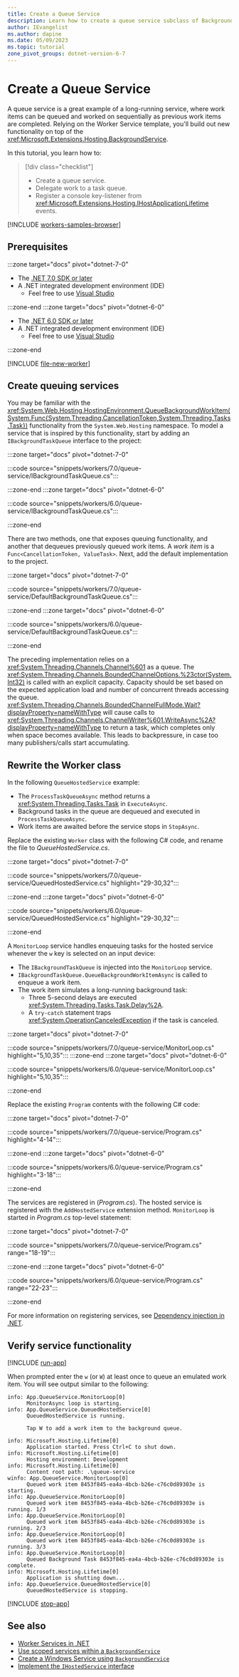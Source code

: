 ```yaml
---
title: Create a Queue Service
description: Learn how to create a queue service subclass of BackgroundService in .NET.
author: IEvangelist
ms.author: dapine
ms.date: 05/09/2023
ms.topic: tutorial
zone_pivot_groups: dotnet-version-6-7
---
```


# Create a Queue Service

A queue service is a great example of a long-running service, where work items can be queued and worked on sequentially as previous work items are completed. Relying on the Worker Service template, you'll build out new functionality on top of the <xref:Microsoft.Extensions.Hosting.BackgroundService>.

In this tutorial, you learn how to:

> [!div class="checklist"]
>
> - Create a queue service.
> - Delegate work to a task queue.
> - Register a console key-listener from <xref:Microsoft.Extensions.Hosting.IHostApplicationLifetime> events.

[!INCLUDE [workers-samples-browser](includes/workers-samples-browser.md)]

## Prerequisites

:::zone target="docs" pivot="dotnet-7-0"

- The [.NET 7.0 SDK or later](https://dotnet.microsoft.com/download/dotnet/7.0)
- A .NET integrated development environment (IDE)
  - Feel free to use [Visual Studio](https://visualstudio.microsoft.com)

:::zone-end
:::zone target="docs" pivot="dotnet-6-0"

- The [.NET 6.0 SDK or later](https://dotnet.microsoft.com/download/dotnet/6.0)
- A .NET integrated development environment (IDE)
  - Feel free to use [Visual Studio](https://visualstudio.microsoft.com)

:::zone-end

<!-- ## Create a new project -->
[!INCLUDE [file-new-worker](includes/file-new-worker.md)]

## Create queuing services

You may be familiar with the <xref:System.Web.Hosting.HostingEnvironment.QueueBackgroundWorkItem(System.Func{System.Threading.CancellationToken,System.Threading.Tasks.Task})> functionality from the `System.Web.Hosting` namespace. To model a service that is inspired by this functionality, start by adding an `IBackgroundTaskQueue` interface to the project:

:::zone target="docs" pivot="dotnet-7-0"

:::code source="snippets/workers/7.0/queue-service/IBackgroundTaskQueue.cs":::

:::zone-end
:::zone target="docs" pivot="dotnet-6-0"

:::code source="snippets/workers/6.0/queue-service/IBackgroundTaskQueue.cs":::

:::zone-end

There are two methods, one that exposes queuing functionality, and another that dequeues previously queued work items. A *work item* is a `Func<CancellationToken, ValueTask>`. Next, add the default implementation to the project.

:::zone target="docs" pivot="dotnet-7-0"

:::code source="snippets/workers/7.0/queue-service/DefaultBackgroundTaskQueue.cs":::

:::zone-end
:::zone target="docs" pivot="dotnet-6-0"

:::code source="snippets/workers/6.0/queue-service/DefaultBackgroundTaskQueue.cs":::

:::zone-end

The preceding implementation relies on a <xref:System.Threading.Channels.Channel%601> as a queue. The <xref:System.Threading.Channels.BoundedChannelOptions.%23ctor(System.Int32)> is called with an explicit capacity. Capacity should be set based on the expected application load and number of concurrent threads accessing the queue. <xref:System.Threading.Channels.BoundedChannelFullMode.Wait?displayProperty=nameWithType> will cause calls to <xref:System.Threading.Channels.ChannelWriter%601.WriteAsync%2A?displayProperty=nameWithType> to return a task, which completes only when space becomes available. This leads to backpressure, in case too many publishers/calls start accumulating.

## Rewrite the Worker class

In the following `QueueHostedService` example:

- The `ProcessTaskQueueAsync` method returns a <xref:System.Threading.Tasks.Task> in `ExecuteAsync`.
- Background tasks in the queue are dequeued and executed in `ProcessTaskQueueAsync`.
- Work items are awaited before the service stops in `StopAsync`.

Replace the existing `Worker` class with the following C# code, and rename the file to *QueueHostedService.cs*.

:::zone target="docs" pivot="dotnet-7-0"

:::code source="snippets/workers/7.0/queue-service/QueuedHostedService.cs" highlight="29-30,32":::

:::zone-end
:::zone target="docs" pivot="dotnet-6-0"

:::code source="snippets/workers/6.0/queue-service/QueuedHostedService.cs" highlight="29-30,32":::

:::zone-end

A `MonitorLoop` service handles enqueuing tasks for the hosted service whenever the `w` key is selected on an input device:

- The `IBackgroundTaskQueue` is injected into the `MonitorLoop` service.
- `IBackgroundTaskQueue.QueueBackgroundWorkItemAsync` is called to enqueue a work item.
- The work item simulates a long-running background task:
  - Three 5-second delays are executed <xref:System.Threading.Tasks.Task.Delay%2A>.
  - A `try-catch` statement traps <xref:System.OperationCanceledException> if the task is canceled.

:::zone target="docs" pivot="dotnet-7-0"

:::code source="snippets/workers/7.0/queue-service/MonitorLoop.cs" highlight="5,10,35":::
:::zone-end
:::zone target="docs" pivot="dotnet-6-0"

:::code source="snippets/workers/6.0/queue-service/MonitorLoop.cs" highlight="5,10,35":::

:::zone-end

Replace the existing `Program` contents with the following C# code:

:::zone target="docs" pivot="dotnet-7-0"

:::code source="snippets/workers/7.0/queue-service/Program.cs" highlight="4-14":::

:::zone-end
:::zone target="docs" pivot="dotnet-6-0"

:::code source="snippets/workers/6.0/queue-service/Program.cs" highlight="3-18":::

:::zone-end

The services are registered in (*Program.cs*). The hosted service is registered with the `AddHostedService` extension method. `MonitorLoop` is started in *Program.cs* top-level statement:

:::zone target="docs" pivot="dotnet-7-0"

:::code source="snippets/workers/7.0/queue-service/Program.cs" range="18-19":::

:::zone-end
:::zone target="docs" pivot="dotnet-6-0"

:::code source="snippets/workers/6.0/queue-service/Program.cs" range="22-23":::

:::zone-end

For more information on registering services, see [Dependency injection in .NET](dependency-injection.md).

## Verify service functionality

[!INCLUDE [run-app](includes/run-app.md)]

When prompted enter the `w` (or `W`) at least once to queue an emulated work item. You will see output similar to the following:

```Output
info: App.QueueService.MonitorLoop[0]
      MonitorAsync loop is starting.
info: App.QueueService.QueuedHostedService[0]
      QueuedHostedService is running.

      Tap W to add a work item to the background queue.

info: Microsoft.Hosting.Lifetime[0]
      Application started. Press Ctrl+C to shut down.
info: Microsoft.Hosting.Lifetime[0]
      Hosting environment: Development
info: Microsoft.Hosting.Lifetime[0]
      Content root path: .\queue-service
winfo: App.QueueService.MonitorLoop[0]
      Queued work item 8453f845-ea4a-4bcb-b26e-c76c0d89303e is starting.
info: App.QueueService.MonitorLoop[0]
      Queued work item 8453f845-ea4a-4bcb-b26e-c76c0d89303e is running. 1/3
info: App.QueueService.MonitorLoop[0]
      Queued work item 8453f845-ea4a-4bcb-b26e-c76c0d89303e is running. 2/3
info: App.QueueService.MonitorLoop[0]
      Queued work item 8453f845-ea4a-4bcb-b26e-c76c0d89303e is running. 3/3
info: App.QueueService.MonitorLoop[0]
      Queued Background Task 8453f845-ea4a-4bcb-b26e-c76c0d89303e is complete.
info: Microsoft.Hosting.Lifetime[0]
      Application is shutting down...
info: App.QueueService.QueuedHostedService[0]
      QueuedHostedService is stopping.
```

[!INCLUDE [stop-app](includes/stop-app.md)]

## See also

- [Worker Services in .NET](workers.md)
- [Use scoped services within a `BackgroundService`](scoped-service.md)
- [Create a Windows Service using `BackgroundService`](windows-service.md)
- [Implement the `IHostedService` interface](timer-service.md)
